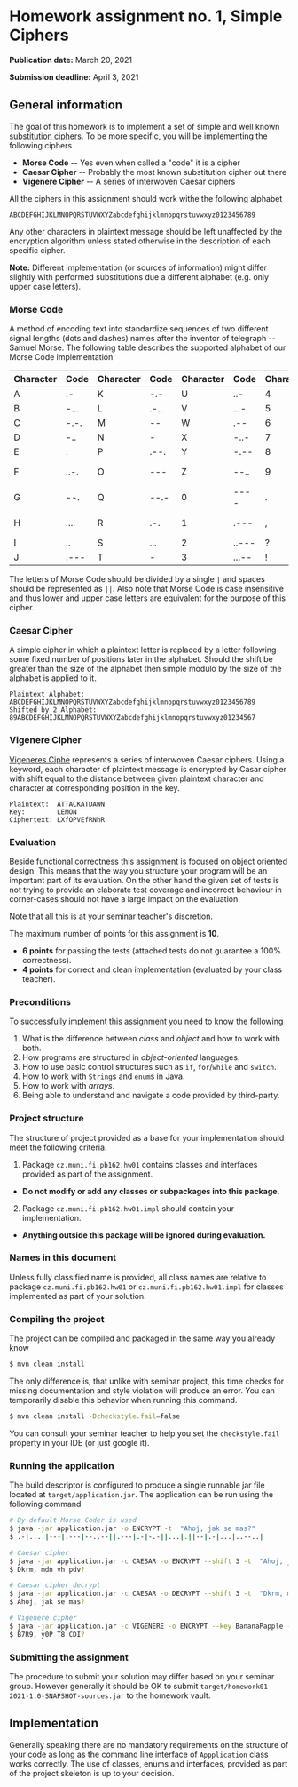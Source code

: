 Homework assignment no. 1, Simple Ciphers
====================================

**Publication date:**  March 20, 2021

**Submission deadline:** April 3, 2021

General information
-------------------
The goal of this homework is to implement a set of simple and well known [substitution ciphers](https://en.wikipedia.org/wiki/Substitution_cipher).
To be more specific, you will be implementing the following ciphers

* **Morse Code** -- Yes even when called a "code" it is a cipher
* **Caesar Cipher** -- Probably the most known substitution cipher out there
* **Vigenere Cipher** -- A series of interwoven Caesar ciphers

All the ciphers in this assignment should work withe the following alphabet

```text
ABCDEFGHIJKLMNOPQRSTUVWXYZabcdefghijklmnopqrstuvwxyz0123456789
```

Any other characters in plaintext message should be left unaffected by the encryption algorithm unless stated otherwise in the description of each specific cipher.

**Note:** Different implementation (or sources of information) might differ slightly with performed substitutions due a different alphabet (e.g. only upper case letters).

### Morse Code
A method of encoding text into standardize sequences of two different signal lengths (dots and dashes) names after the inventor of telegraph -- Samuel Morse.
The following table describes the supported alphabet of our Morse Code implementation

| Character | Code      | Character | Code      | Character | Code      | Character | Code      |
| ----      | ---       | ---       | ---       | ---       | ---       | ---       | ---       |
| A         | .-        | K         | -.-       | U         | ..-       | 4         | ....-     |
| B         | -...      | L         | .-..      | V         | ...-      | 5         | ....      |
| C         | -.-.      | M         | --        | W         | .--       | 6         | -....     |
| D         | -..       | N         | -         | X         | -..-      | 7         | --...     |
| E         | .         | P         | .--.      | Y         | -.--      | 8         | ---..     |
| F         | ..-.      | O         | ---       | Z         | --..      | 9         | ----.     |
| G         | --.       | Q         | --.-      | 0         | ----      | .         | .-.-.-    |
| H         | ....      | R         | .-.       | 1         | .---      | ,         | --..--    |
| I         | ..        | S         | ...       | 2         | ..---     | ?         | ..--..    |
| J         | .---      | T         | -         | 3         | ...--     | !         | ..--.     |


The letters of Morse Code should be divided by a single ```|``` and spaces should be represented as ```||```.
Also note that Morse Code is case insensitive and thus lower and upper case letters are equivalent for the purpose of this cipher.

### Caesar Cipher
A simple cipher in which a plaintext letter is replaced by a letter following some fixed number of positions later in the alphabet.
Should the shift be greater than the size of the alphabet then simple modulo by the size of the alphabet is applied to it.

```text
Plaintext Alphabet:     ABCDEFGHIJKLMNOPQRSTUVWXYZabcdefghijklmnopqrstuvwxyz0123456789
Shifted by 2 Alphabet:  89ABCDEFGHIJKLMNOPQRSTUVWXYZabcdefghijklmnopqrstuvwxyz01234567
```

### Vigenere Cipher
[Vigeneres Ciphe](https://en.wikipedia.org/wiki/Vigen%C3%A8re_cipher) represents a series of interwoven Caesar ciphers. Using a keyword, each character of plaintext message is encrypted by Casar cipher with shift equal to the distance between given plaintext character and character at corresponding position in the key.

```text
Plaintext:  ATTACKATDAWN
Key:	    LEMON
Ciphertext:	LXfOPVEfRNhR
```


### Evaluation
Beside functional correctness this assignment is focused on object oriented design.
This means that the way you structure your program will be an important part of its evaluation.
On the other hand the given set of tests is not trying to provide an elaborate test coverage and incorrect behaviour in corner-cases should not have a large impact on the evaluation.

Note that all this is at your seminar teacher's discretion.

The maximum number of points for this assignment is **10**.

- **6 points** for passing the tests (attached tests do not guarantee a 100% correctness).
- **4 points** for correct and clean implementation (evaluated by your class teacher).

### Preconditions
To successfully implement this assignment you need to know the following

1. What is the difference between _class_ and _object_ and how to work with both.
2. How programs are structured in _object-oriented_ languages.
3. How to use basic control structures such as `if`, `for`/`while` and `switch`.
4. How to work with `String`s and `enum`s in Java.
5. How to work with _arrays_.
6. Being able to understand and navigate a code provided by third-party.

### Project structure
The structure of project provided as a base for your implementation should meet the following criteria.

1. Package ```cz.muni.fi.pb162.hw01``` contains classes and interfaces provided as part of the assignment.
  - **Do not modify or add any classes or subpackages into this package.**
2. Package  ```cz.muni.fi.pb162.hw01.impl``` should contain your implementation.
  - **Anything outside this package will be ignored during evaluation.**

### Names in this document
Unless fully classified name is provided, all class names are relative to  package ```cz.muni.fi.pb162.hw01``` or ```cz.muni.fi.pb162.hw01.impl``` for classes implemented as part of your solution.


### Compiling the project
The project can be compiled and packaged in the same way you already know

```bash
$ mvn clean install
```

The only difference is, that unlike with seminar project, this time checks for missing documentation and style violation will produce an error.
You can temporarily disable this behavior when running this command.

```bash
$ mvn clean install -Dcheckstyle.fail=false
```

You can consult your seminar teacher to help you set the ```checkstyle.fail``` property in your IDE (or just google it).

### Running the application
The build descriptor is configured to produce a single runnable jar file located at `target/application.jar`. The application can be run using the following command

```bash
# By default Morse Coder is used
$ java -jar application.jar -o ENCRYPT -t  "Ahoj, jak se mas?"
$ .-|....|---|.---|--..--||.---|.-|-.-||...|.||--|.-|...|..--..|

# Caesar cipher
$ java -jar application.jar -c CAESAR -o ENCRYPT --shift 3 -t  "Ahoj, jak se mas?"
$ Dkrm, mdn vh pdv?

# Caesar cipher decrypt
$ java -jar application.jar -c CAESAR -o DECRYPT --shift 3 -t  "Dkrm, mdn vh pdv?"
$ Ahoj, jak se mas?

# Vigenere cipher
$ java -jar application.jar -c VIGENERE -o ENCRYPT --key BananaPapple -t  "Ahoj, jak se mas?"
$ B7R9, y0P T8 CDI?
```

### Submitting the assignment
The procedure to submit your solution may differ based on your seminar group. However generally it should be OK to submit ```target/homework01-2021-1.0-SNAPSHOT-sources.jar``` to the homework vault.

## Implementation
Generally speaking there are no mandatory requirements on the structure of your code as long as the command line interface of ```Appplication``` class works correctly.
The use of classes, enums and interfaces, provided as part of the project skeleton is up to your decision.
